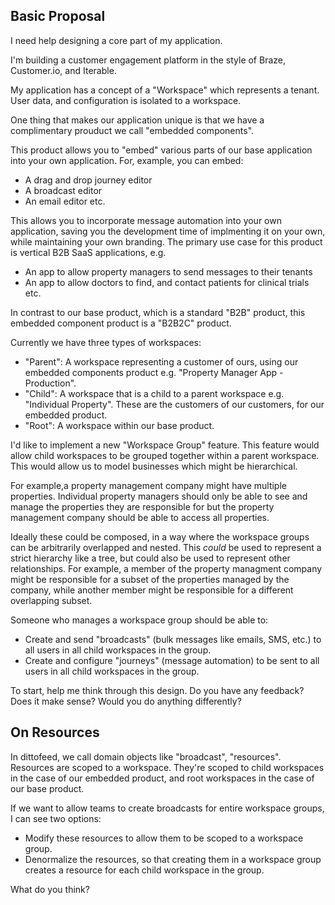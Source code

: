 ## Basic Proposal

I need help designing a core part of my application.

I'm building a customer engagement platform in the style of Braze, Customer.io, and Iterable.

My application has a concept of a "Workspace" which represents a tenant. User data, and configuration is isolated to a workspace.

One thing that makes our application unique is that we have a complimentary prouduct we call "embedded components".

This product allows you to "embed" various parts of our base application into your own application. For, example, you can embed: 

- A drag and drop journey editor
- A broadcast editor
- An email editor
etc.

This allows you to incorporate message automation into your own application, saving you the development time of implmenting it on your own, while maintaining your own branding. The primary use case for this product is vertical B2B SaaS applications, e.g.

- An app to allow property managers to send messages to their tenants
- An app to allow doctors to find, and contact patients for clinical trials
etc.

In contrast to our base product, which is a standard "B2B" product, this embedded component product is a "B2B2C" product.

Currently we have three types of workspaces:

- "Parent": A workspace representing a customer of ours, using our embedded components product e.g. "Property Manager App - Production".
- "Child": A workspace that is a child to a parent workspace e.g. "Individual Property". These are the customers of our customers, for our embedded product.
- "Root": A workspace within our base product.

I'd like to implement a new "Workspace Group" feature. This feature would allow child workspaces to be grouped together within a parent workspace. This would allow us to model businesses which might be hierarchical.

For example,a property management company might have multiple properties. Individual property managers should only be able to see and manage the properties they are responsible for but the property management company should be able to access all properties.

Ideally these could be composed, in a way where the workspace groups can be arbitrarily overlapped and nested. This *could* be used to represent a strict hierarchy like a tree, but could also be used to represent other relationships. For example, a member of the property managment company might be responsible for a subset of the properties managed by the company, while another member might be responsible for a different overlapping subset.

Someone who manages a workspace group should be able to:
- Create and send "broadcasts" (bulk messages like emails, SMS, etc.) to all users in all child workspaces in the group.
- Create and configure "journeys" (message automation) to be sent to all users in all child workspaces in the group.

To start, help me think through this design. Do you have any feedback? Does it make sense? Would you do anything differently?

## On Resources

In dittofeed, we call domain objects like "broadcast", "resources". Resources are scoped to a workspace. They're scoped to child workspaces in the case of our embedded product, and root workspaces in the case of our base product.

If we want to allow teams to create broadcasts for entire workspace groups, I can see two options:

- Modify these resources to allow them to be scoped to a workspace group.
- Denormalize the resources, so that creating them in a workspace group creates a resource for each child workspace in the group.

What do you think?